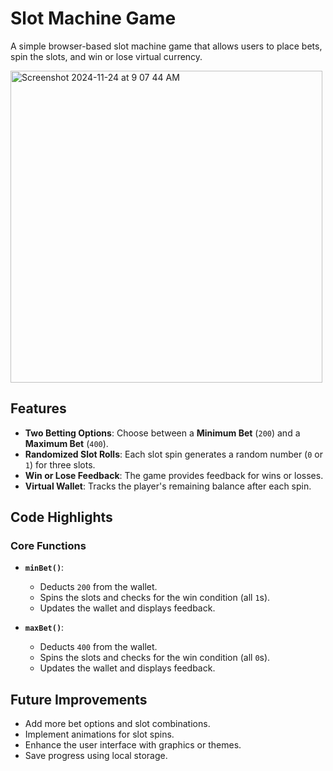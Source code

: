 # Slot Machine Game 

A simple browser-based slot machine game that allows users to place bets, spin the slots, and win or lose virtual currency. 


<img width="499" alt="Screenshot 2024-11-24 at 9 07 44 AM" src="https://github.com/user-attachments/assets/61ab1583-e67a-4670-be62-6c904b2dea8d">



## Features
- **Two Betting Options**: Choose between a **Minimum Bet** (`200`) and a **Maximum Bet** (`400`).
- **Randomized Slot Rolls**: Each slot spin generates a random number (`0` or `1`) for three slots.
- **Win or Lose Feedback**: The game provides feedback for wins or losses.
- **Virtual Wallet**: Tracks the player's remaining balance after each spin.


## Code Highlights
### Core Functions
- **`minBet()`**:
  - Deducts `200` from the wallet.
  - Spins the slots and checks for the win condition (all `1`s).
  - Updates the wallet and displays feedback.
  
- **`maxBet()`**:
  - Deducts `400` from the wallet.
  - Spins the slots and checks for the win condition (all `0`s).
  - Updates the wallet and displays feedback.


## Future Improvements
- Add more bet options and slot combinations.
- Implement animations for slot spins.
- Enhance the user interface with graphics or themes.
- Save progress using local storage.

